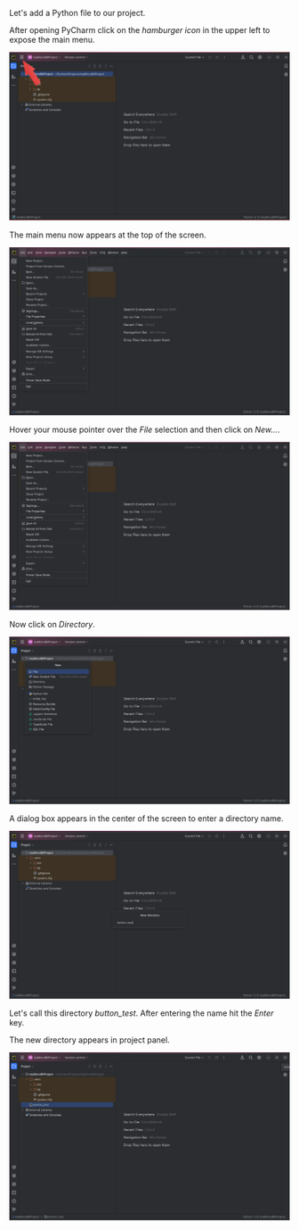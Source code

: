 Let's add a Python file to our project.

After opening PyCharm click on the _hamburger icon_ in the upper left to expose
the main menu.

![](./images/main_menu.png)

The main menu now appears at the top of the screen.

![](./images/main_menu2.png)

Hover your mouse pointer over the _File_ selection and then click on _New..._.

![](./images/new_dir.png)

Now click on _Directory_.

![](./images/new_dir2.png)


A dialog box appears in the center of the screen to enter a directory name.

![](./images/new_dir3.png)


Let's call this directory _button_test_. After entering the name hit the _Enter_ key.

The new directory appears in project panel.

![](./images/new_dir4.png)

